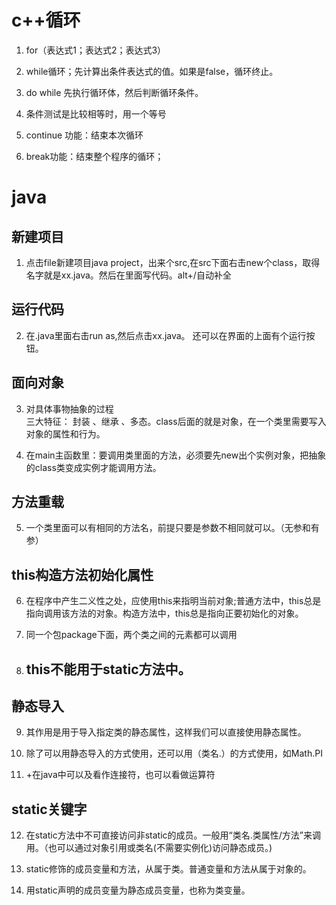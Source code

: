 # c++循环


1. for（表达式1；表达式2；表达式3）

2. while循环；先计算出条件表达式的值。如果是false，循环终止。

3. do while 先执行循环体，然后判断循环条件。

4. 条件测试是比较相等时，用一个等号

5. continue 功能：结束本次循环

6. break功能：结束整个程序的循环；






# java

## 新建项目
1. 点击file新建项目java project，出来个src,在src下面右击new个class，取得名字就是xx.java。然后在里面写代码。alt+/自动补全

## 运行代码
2. 在.java里面右击run as,然后点击xx.java。 还可以在界面的上面有个运行按钮。

## 面向对象
3. 对具体事物抽象的过程    
三大特征： 封装 、继承 、多态。class后面的就是对象，在一个类里需要写入对象的属性和行为。

4. 在main主函数里：要调用类里面的方法，必须要先new出个实例对象，把抽象的class类变成实例才能调用方法。

## 方法重载
5. 一个类里面可以有相同的方法名，前提只要是参数不相同就可以。（无参和有参）

## this构造方法初始化属性
6. 在程序中产生二义性之处，应使用this来指明当前对象;普通方法中，this总是指向调用该方法的对象。构造方法中，this总是指向正要初始化的对象。

7. 同一个包package下面，两个类之间的元素都可以调用

8. ## this不能用于static方法中。

##  静态导入

9. 其作用是用于导入指定类的静态属性，这样我们可以直接使用静态属性。

10. 除了可以用静态导入的方式使用，还可以用（类名.）的方式使用，如Math.PI

11. +在java中可以及看作连接符，也可以看做运算符

## static关键字
12. 在static方法中不可直接访问非static的成员。一般用“类名.类属性/方法”来调用。（也可以通过对象引用或类名(不需要实例化)访问静态成员。)

13. static修饰的成员变量和方法，从属于类。普通变量和方法从属于对象的。

14. 用static声明的成员变量为静态成员变量，也称为类变量。